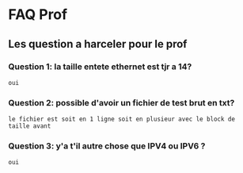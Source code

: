 # FAQ Prof
## Les question a harceler pour le prof
### Question 1: la taille entete ethernet est tjr a 14?
	oui
### Question 2: possible d'avoir un fichier de test brut en txt?
	le fichier est soit en 1 ligne soit en plusieur avec le block de taille avant
### Question 3: y'a t'il autre chose que IPV4 ou IPV6 ?
	oui
	

